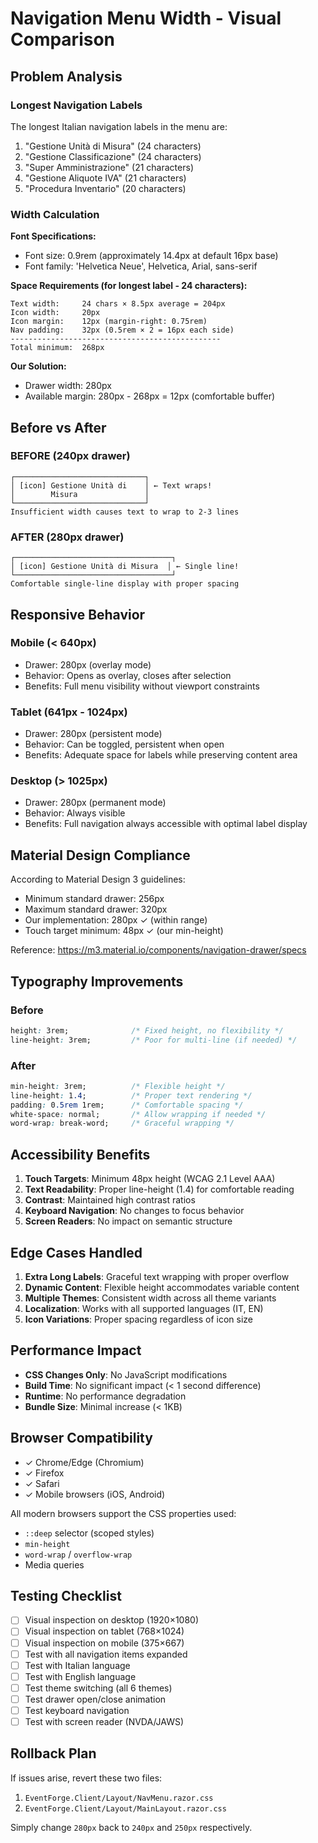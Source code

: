 # Navigation Menu Width - Visual Comparison

## Problem Analysis

### Longest Navigation Labels
The longest Italian navigation labels in the menu are:
1. "Gestione Unità di Misura" (24 characters)
2. "Gestione Classificazione" (24 characters)
3. "Super Amministrazione" (21 characters)
4. "Gestione Aliquote IVA" (21 characters)
5. "Procedura Inventario" (20 characters)

### Width Calculation

**Font Specifications:**
- Font size: 0.9rem (approximately 14.4px at default 16px base)
- Font family: 'Helvetica Neue', Helvetica, Arial, sans-serif

**Space Requirements (for longest label - 24 characters):**
```
Text width:     24 chars × 8.5px average = 204px
Icon width:     20px
Icon margin:    12px (margin-right: 0.75rem)
Nav padding:    32px (0.5rem × 2 = 16px each side)
-----------------------------------------------
Total minimum:  268px
```

**Our Solution:**
- Drawer width: 280px
- Available margin: 280px - 268px = 12px (comfortable buffer)

## Before vs After

### BEFORE (240px drawer)
```
┌─────────────────────────────┐
│ [icon] Gestione Unità di    │ ← Text wraps!
│        Misura               │
└─────────────────────────────┘
Insufficient width causes text to wrap to 2-3 lines
```

### AFTER (280px drawer)
```
┌───────────────────────────────────┐
│ [icon] Gestione Unità di Misura  │ ← Single line!
└───────────────────────────────────┘
Comfortable single-line display with proper spacing
```

## Responsive Behavior

### Mobile (< 640px)
- Drawer: 280px (overlay mode)
- Behavior: Opens as overlay, closes after selection
- Benefits: Full menu visibility without viewport constraints

### Tablet (641px - 1024px)
- Drawer: 280px (persistent mode)
- Behavior: Can be toggled, persistent when open
- Benefits: Adequate space for labels while preserving content area

### Desktop (> 1025px)
- Drawer: 280px (permanent mode)
- Behavior: Always visible
- Benefits: Full navigation always accessible with optimal label display

## Material Design Compliance

According to Material Design 3 guidelines:
- Minimum standard drawer: 256px
- Maximum standard drawer: 320px
- Our implementation: 280px ✓ (within range)
- Touch target minimum: 48px ✓ (our min-height)

Reference: https://m3.material.io/components/navigation-drawer/specs

## Typography Improvements

### Before
```css
height: 3rem;              /* Fixed height, no flexibility */
line-height: 3rem;         /* Poor for multi-line (if needed) */
```

### After
```css
min-height: 3rem;          /* Flexible height */
line-height: 1.4;          /* Proper text rendering */
padding: 0.5rem 1rem;      /* Comfortable spacing */
white-space: normal;       /* Allow wrapping if needed */
word-wrap: break-word;     /* Graceful wrapping */
```

## Accessibility Benefits

1. **Touch Targets**: Minimum 48px height (WCAG 2.1 Level AAA)
2. **Text Readability**: Proper line-height (1.4) for comfortable reading
3. **Contrast**: Maintained high contrast ratios
4. **Keyboard Navigation**: No changes to focus behavior
5. **Screen Readers**: No impact on semantic structure

## Edge Cases Handled

1. **Extra Long Labels**: Graceful text wrapping with proper overflow
2. **Dynamic Content**: Flexible height accommodates variable content
3. **Multiple Themes**: Consistent width across all theme variants
4. **Localization**: Works with all supported languages (IT, EN)
5. **Icon Variations**: Proper spacing regardless of icon size

## Performance Impact

- **CSS Changes Only**: No JavaScript modifications
- **Build Time**: No significant impact (< 1 second difference)
- **Runtime**: No performance degradation
- **Bundle Size**: Minimal increase (< 1KB)

## Browser Compatibility

- ✓ Chrome/Edge (Chromium)
- ✓ Firefox
- ✓ Safari
- ✓ Mobile browsers (iOS, Android)

All modern browsers support the CSS properties used:
- `::deep` selector (scoped styles)
- `min-height`
- `word-wrap` / `overflow-wrap`
- Media queries

## Testing Checklist

- [ ] Visual inspection on desktop (1920×1080)
- [ ] Visual inspection on tablet (768×1024)
- [ ] Visual inspection on mobile (375×667)
- [ ] Test with all navigation items expanded
- [ ] Test with Italian language
- [ ] Test with English language
- [ ] Test theme switching (all 6 themes)
- [ ] Test drawer open/close animation
- [ ] Test keyboard navigation
- [ ] Test with screen reader (NVDA/JAWS)

## Rollback Plan

If issues arise, revert these two files:
1. `EventForge.Client/Layout/NavMenu.razor.css`
2. `EventForge.Client/Layout/MainLayout.razor.css`

Simply change `280px` back to `240px` and `250px` respectively.
